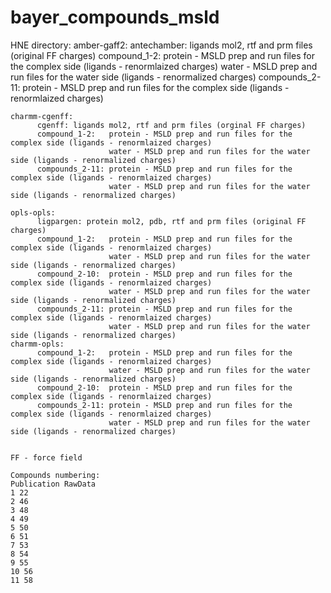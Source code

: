 # bayer_compounds_msld

HNE directory:
    amber-gaff2:
          antechamber: ligands mol2, rtf and prm files (original FF charges)
          compound_1-2:   protein - MSLD prep and run files for the complex side (ligands - renormlaized charges)
                          water - MSLD prep and run files for the water side (ligands - renormalized charges)
          compounds_2-11: protein - MSLD prep and run files for the complex side (ligands - renormlaized charges)
          
    charmm-cgenff:
          cgenff: ligands mol2, rtf and prm files (orginal FF charges)
          compound_1-2:   protein - MSLD prep and run files for the complex side (ligands - renormlaized charges)
                          water - MSLD prep and run files for the water side (ligands - renormalized charges)
          compounds_2-11: protein - MSLD prep and run files for the complex side (ligands - renormlaized charges)
                          water - MSLD prep and run files for the water side (ligands - renormalized charges)

    opls-opls:
          ligpargen: protein mol2, pdb, rtf and prm files (original FF charges)
          compound_1-2:   protein - MSLD prep and run files for the complex side (ligands - renormlaized charges)
                          water - MSLD prep and run files for the water side (ligands - renormalized charges)
          compound_2-10:  protein - MSLD prep and run files for the complex side (ligands - renormlaized charges)
                          water - MSLD prep and run files for the water side (ligands - renormalized charges)
          compounds_2-11: protein - MSLD prep and run files for the complex side (ligands - renormlaized charges)
                          water - MSLD prep and run files for the water side (ligands - renormalized charges)
    charmm-opls:
          compound_1-2:   protein - MSLD prep and run files for the complex side (ligands - renormlaized charges)
                          water - MSLD prep and run files for the water side (ligands - renormalized charges)
          compound_2-10:  protein - MSLD prep and run files for the complex side (ligands - renormlaized charges)
          compounds_2-11: protein - MSLD prep and run files for the complex side (ligands - renormlaized charges)
                          water - MSLD prep and run files for the water side (ligands - renormalized charges)
    
    
    FF - force field

    Compounds numbering:
    Publication RawData
    1 22
    2 46
    3 48
    4 49
    5 50
    6 51
    7 53
    8 54
    9 55
    10 56
    11 58
    
